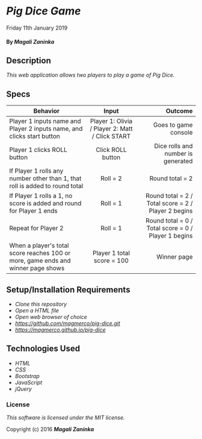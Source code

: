 # _Pig Dice Game_
Friday 11th January 2019
#### By _Magali Zaninka_

## Description

_This web application allows two players to play a game of Pig Dice._

## Specs
| Behavior        | Input           | Outcome  |
| ------------- |:-------------:| -----:|
| Player 1 inputs name and Player 2 inputs name, and clicks start button | Player 1: Olivia / Player 2: Matt / Click START | Goes to game console |
| Player 1 clicks ROLL button | Click ROLL button | Dice rolls and number is generated
| If Player 1 rolls any number other than 1, that roll is added to round total | Roll = 2 | Round total = 2 |
| If Player 1 rolls a 1, no score is added and round for Player 1 ends | Roll = 1 | Round total = 2 / Total score = 2 / Player 2 begins |
| Repeat for Player 2 | Roll = 1 | Round total = 0 / Total score = 0 / Player 1 begins |
| When a player's total score reaches 100 or more, game ends and winner page shows | Player 1 total score = 100 | Winner page |


## Setup/Installation Requirements

* _Clone this repository_
* _Open a HTML file_
* _Open web browser of choice_
* _https://github.com/magmerco/pig-dice.git_
* _https://magmerco.github.io/pig-dice_

## Technologies Used

* _HTML_
* _CSS_
* _Bootstrap_
* _JavaScript_
* _jQuery_

### License

*This software is licensed under the MIT license.*

Copyright (c) 2016 **_Magali Zaninka_**
